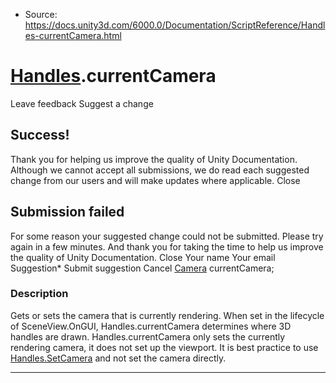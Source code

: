 * Source: https://docs.unity3d.com/6000.0/Documentation/ScriptReference/Handles-currentCamera.html

#  [Handles](https://docs.unity3d.com/6000.0/Documentation/ScriptReference/Handles.html).currentCamera
Leave feedback
Suggest a change
## Success!
Thank you for helping us improve the quality of Unity Documentation. Although we cannot accept all submissions, we do read each suggested change from our users and will make updates where applicable.
Close
## Submission failed
For some reason your suggested change could not be submitted. Please <a>try again</a> in a few minutes. And thank you for taking the time to help us improve the quality of Unity Documentation.
Close
Your name Your email Suggestion* Submit suggestion
Cancel
[Camera](https://docs.unity3d.com/6000.0/Documentation/ScriptReference/Camera.html) currentCamera; 
### Description
Gets or sets the camera that is currently rendering.
When set in the lifecycle of SceneView.OnGUI, Handles.currentCamera determines where 3D handles are drawn. Handles.currentCamera only sets the currently rendering camera, it does not set up the viewport. It is best practice to use [Handles.SetCamera](https://docs.unity3d.com/6000.0/Documentation/ScriptReference/Handles.SetCamera.html) and not set the camera directly.
* * *
